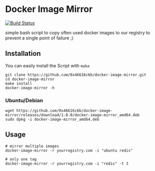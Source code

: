 # Docker Image Mirror

[![Build Status](https://travis-ci.org/0x46616c6b/docker-image-mirror.svg?branch=master)](https://travis-ci.org/0x46616c6b/docker-image-mirror)

simple bash script to copy often used docker images to our registry to prevent a single point of failure ;)

## Installation

You can easily install the Script with `make`

    git clone https://github.com/0x46616c6b/docker-image-mirror.git
    cd docker-image-mirror
    make install
    docker-image-mirror -h

### Ubuntu/Debian

    wget https://github.com/0x46616c6b/docker-image-mirror/releases/download/1.0.0/docker-image-mirror_amd64.deb
    sudo dpkg -i docker-image-mirror_amd64.deb

## Usage

    # mirror multiple images
    docker-image-mirror -r yourregistry.com -i "ubuntu redis"

    # only one tag
    docker-image-mirror -r yourregistry.com -i "redis" -t 3
